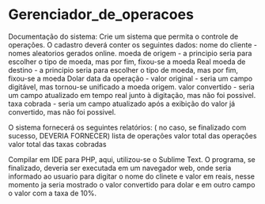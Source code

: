 # Gerenciador_de_operacoes
Documentação do sistema:
Crie um sistema que permita o controle de operações. O cadastro deverá conter os seguintes dados:
    nome do cliente -nomes aleatorios gerados online.
    moeda de origem - a principio seria para escolher o tipo de moeda, mas por fim, fixou-se a moeda Real
    moeda de destino - a principio seria para escolher o tipo de moeda, mas por fim, fixou-se a moeda Dolar
    data da operação - 
    valor original - seria um campo digitável, mas tornou-se unificado a moeda origem.
    valor convertido - seria um campo atualizado em tempo real junto à digitação, mas não foi possivel.
    taxa cobrada - seria um campo atualizado após a exibição do valor já convertido, mas não foi possivel.
    
O sistema fornecerá os seguintes relatórios: ( no caso, se finalizado com sucesso, DEVERIA FORNECER)
    lista de operações
    valor total das operações
    valor total das taxas cobradas



Compilar em IDE para PHP, aqui, utilizou-se o Sublime Text.
O programa, se finalizado, deveria ser executada em um navegador web, onde seria informado ao usuario para digitar o nome do clinete e valor em reais, nesse momento ja seria mostrado  o valor convertido para dolar e em outro campo o valor com a taxa de 10%.
